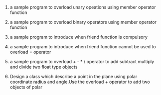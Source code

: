 1. a sample program to overload unary opeations using member operator function

2. a sample program to overload binary operators using member operator function

3. a sample program to introduce when friend function is compulsory

4. a sample program to introduce when friend function cannot be used to overload = operator

5. a sample program to overload + - * / operator to add subtract multiply and divide two float type objects

6. Design a class which describe a point in the plane using polar coordinate radius and angle.Use the overload + operator to add two objects of polar